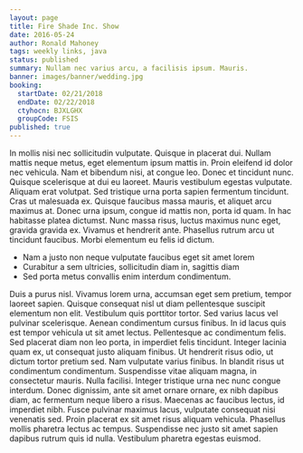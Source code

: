 ```yaml
---
layout: page
title: Fire Shade Inc. Show
date: 2016-05-24
author: Ronald Mahoney
tags: weekly links, java
status: published
summary: Nullam nec varius arcu, a facilisis ipsum. Mauris.
banner: images/banner/wedding.jpg
booking:
  startDate: 02/21/2018
  endDate: 02/22/2018
  ctyhocn: BJXLGHX
  groupCode: FSIS
published: true
---
```

In mollis nisi nec sollicitudin vulputate. Quisque in placerat dui. Nullam mattis neque metus, eget elementum ipsum mattis in. Proin eleifend id dolor nec vehicula. Nam et bibendum nisi, at congue leo. Donec et tincidunt nunc. Quisque scelerisque at dui eu laoreet. Mauris vestibulum egestas vulputate. Aliquam erat volutpat. Sed tristique urna porta sapien fermentum tincidunt. Cras ut malesuada ex.
Quisque faucibus massa mauris, et aliquet arcu maximus at. Donec urna ipsum, congue id mattis non, porta id quam. In hac habitasse platea dictumst. Nunc massa risus, luctus maximus nunc eget, gravida gravida ex. Vivamus et hendrerit ante. Phasellus rutrum arcu ut tincidunt faucibus. Morbi elementum eu felis id dictum.

* Nam a justo non neque vulputate faucibus eget sit amet lorem
* Curabitur a sem ultricies, sollicitudin diam in, sagittis diam
* Sed porta metus convallis enim interdum condimentum.

Duis a purus nisl. Vivamus lorem urna, accumsan eget sem pretium, tempor laoreet sapien. Quisque consequat nisl ut diam pellentesque suscipit elementum non elit. Vestibulum quis porttitor tortor. Sed varius lacus vel pulvinar scelerisque. Aenean condimentum cursus finibus. In id lacus quis est tempor vehicula ut sit amet lectus. Pellentesque ac condimentum felis. Sed placerat diam non leo porta, in imperdiet felis tincidunt. Integer lacinia quam ex, ut consequat justo aliquam finibus. Ut hendrerit risus odio, ut dictum tortor pretium sed. Nam vulputate varius finibus. In blandit risus ut condimentum condimentum.
Suspendisse vitae aliquam magna, in consectetur mauris. Nulla facilisi. Integer tristique urna nec nunc congue interdum. Donec dignissim, ante sit amet ornare ornare, ex nibh dapibus diam, ac fermentum neque libero a risus. Maecenas ac faucibus lectus, id imperdiet nibh. Fusce pulvinar maximus lacus, vulputate consequat nisi venenatis sed. Proin placerat ex sit amet risus aliquam vehicula. Phasellus mollis pharetra lectus ac tempus. Suspendisse nec justo sit amet sapien dapibus rutrum quis id nulla. Vestibulum pharetra egestas euismod.
